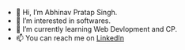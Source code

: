 - 👋 Hi, I’m Abhinav Pratap Singh.
- 👀 I’m interested in softwares.
- 🌱 I’m currently learning Web Devlopment and CP.
- 📫 You can reach me on [LinkedIn](https://www.linkedin.com/in/abhinav-pratap-singh-bais-4b9a15201/)

<!---
abhinavs001/abhinavs001 is a ✨ special ✨ repository because its `README.md` (this file) appears on your GitHub profile.
You can click the Preview link to take a look at your changes.
--->
